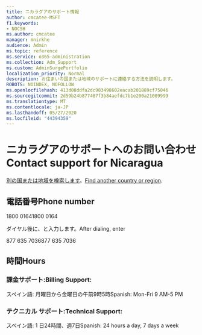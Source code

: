 ```yaml
---
title: ニカラグアのサポート情報
author: cmcatee-MSFT
f1.keywords:
- NOCSH
ms.author: cmcatee
manager: mnirkhe
audience: Admin
ms.topic: reference
ms.service: o365-administration
ms.collection: Adm_Support
ms.custom: AdminSurgePortfolio
localization_priority: Normal
description: お住まいの国または地域のサポートに連絡する方法を説明します。
ROBOTS: NOINDEX, NOFOLLOW
ms.openlocfilehash: 413d08ddfa2dc983498602eacab201889cf75046
ms.sourcegitcommit: 2d59b24b877487f3b84aefdc7b1e200a21009999
ms.translationtype: MT
ms.contentlocale: ja-JP
ms.lasthandoff: 05/27/2020
ms.locfileid: "44394359"
---
```

# <a name="contact-support-for-nicaragua"></a><span data-ttu-id="a78b1-103">ニカラグアのサポートへのお問い合わせ</span><span class="sxs-lookup"><span data-stu-id="a78b1-103">Contact support for Nicaragua</span></span>

<span data-ttu-id="a78b1-104">[別の国または地域を検索します](../contact-support-for-business-products.md)。</span><span class="sxs-lookup"><span data-stu-id="a78b1-104">[Find another country or region](../contact-support-for-business-products.md).</span></span>

## <a name="phone-number"></a><span data-ttu-id="a78b1-105">電話番号</span><span class="sxs-lookup"><span data-stu-id="a78b1-105">Phone number</span></span>
<span data-ttu-id="a78b1-106">1800 0164</span><span class="sxs-lookup"><span data-stu-id="a78b1-106">1800 0164</span></span>

<span data-ttu-id="a78b1-107">ダイヤル後に、と入力します。</span><span class="sxs-lookup"><span data-stu-id="a78b1-107">After dialing, enter</span></span>

<span data-ttu-id="a78b1-108">877 635 7036</span><span class="sxs-lookup"><span data-stu-id="a78b1-108">877 635 7036</span></span>

## <a name="hours"></a><span data-ttu-id="a78b1-109">時間</span><span class="sxs-lookup"><span data-stu-id="a78b1-109">Hours</span></span>
### <a name="billing-support"></a><span data-ttu-id="a78b1-110">課金サポート:</span><span class="sxs-lookup"><span data-stu-id="a78b1-110">Billing Support:</span></span>

<span data-ttu-id="a78b1-111">スペイン語: 月曜日から金曜日の午前9時5時</span><span class="sxs-lookup"><span data-stu-id="a78b1-111">Spanish: Mon-Fri 9 AM-5 PM</span></span>

### <a name="technical-support"></a><span data-ttu-id="a78b1-112">テクニカル サポート:</span><span class="sxs-lookup"><span data-stu-id="a78b1-112">Technical Support:</span></span>

<span data-ttu-id="a78b1-113">スペイン語: 1 日24時間、週7日</span><span class="sxs-lookup"><span data-stu-id="a78b1-113">Spanish: 24 hours a day, 7 days a week</span></span>
